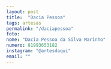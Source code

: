 ```yaml
---
layout: post
title:  "Dacia Pessoa"
tags: artesas
permalink: "/daciapessoa"
foto: 
nome: "Dacia Pessoa da Silva Marinho"
numero: 81993653182
instagram: "@artesdaqui"
email: ""
---
```



  
